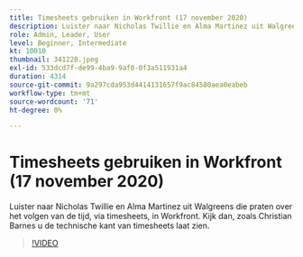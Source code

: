 ```yaml
---
title: Timesheets gebruiken in Workfront (17 november 2020)
description: Luister naar Nicholas Twillie en Alma Martinez uit Walgreens die praten over het volgen van de tijd, via timesheets, in Workfront. Kijk dan naar wat Christian Barnes u laat zien... (Beschrijvingen moeten tussen 60 en 160 tekens lang zijn)
role: Admin, Leader, User
level: Beginner, Intermediate
kt: 10010
thumbnail: 341228.jpeg
exl-id: 533dcd7f-de99-4ba9-9af0-0f3a511931a4
duration: 4314
source-git-commit: 9a297cda953d4414131657f9ac84580aea0eabeb
workflow-type: tm+mt
source-wordcount: '71'
ht-degree: 0%

---
```


# Timesheets gebruiken in Workfront (17 november 2020)

Luister naar Nicholas Twillie en Alma Martinez uit Walgreens die praten over het volgen van de tijd, via timesheets, in Workfront. Kijk dan, zoals Christian Barnes u de technische kant van timesheets laat zien.

>[!VIDEO](https://video.tv.adobe.com/v/3457337/?quality=12&learn=on&captions=dut)
